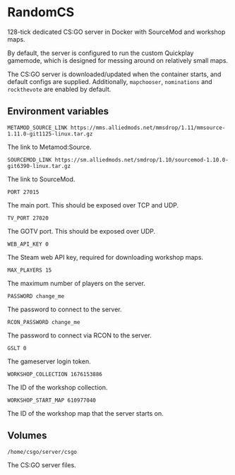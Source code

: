 # RandomCS

128-tick dedicated CS:GO server in Docker with SourceMod and workshop maps.

By default, the server is configured to run the custom Quickplay gamemode, which is designed
for messing around on relatively small maps.

The CS:GO server is downloaded/updated when the container starts, and default configs are supplied.
Additionally, `mapchooser`, `nominations` and `rockthevote` are enabled by default.

## Environment variables

`METAMOD_SOURCE_LINK https://mms.alliedmods.net/mmsdrop/1.11/mmsource-1.11.0-git1125-linux.tar.gz`

The link to Metamod:Source.

`SOURCEMOD_LINK https://sm.alliedmods.net/smdrop/1.10/sourcemod-1.10.0-git6390-linux.tar.gz`

The link to SourceMod.

`PORT 27015`

The main port. This should be exposed over TCP and UDP.

`TV_PORT 27020`

The GOTV port. This should be exposed over UDP.

`WEB_API_KEY 0`

The Steam web API key, required for downloading workshop maps.

`MAX_PLAYERS 15`

The maximum number of players on the server.

`PASSWORD change_me`

The password to connect to the server.

`RCON_PASSWORD change_me`

The password to connect via RCON to the server.

`GSLT 0`

The gameserver login token.

`WORKSHOP_COLLECTION 1676153886`

The ID of the workshop collection.

`WORKSHOP_START_MAP 610977040`

The ID of the workshop map that the server starts on.

## Volumes

`/home/csgo/server/csgo`

The CS:GO server files.
